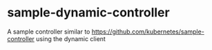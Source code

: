 # sample-dynamic-controller
A sample controller similar to https://github.com/kubernetes/sample-controller using the dynamic client
